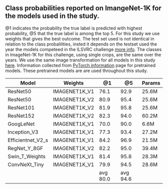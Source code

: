 ## Class probabilities reported on ImangeNet-1K for the models used in the study.
@1 indicates the probability the true label is predicted with highest probability, @5 that the true label is among the top 5. For this study we use weights that gives the best outcome. The test set used is not identical in relation to the class probalilities, insted it depends on the testset used the year the models competeed in the ILSVRC challenge [more info](https://www.image-net.org/challenges/LSVRC/). The classes in ImageNet-1K for this challenge, using single crops, are the same over the years. We use the same image transformation for all models in this study [here](https:). Information collected from  [PyTorch information](https://pytorch.org/vision/stable/models.html) page for pretrained models. These pretrained models are are used throughout this study. 

| Model           | Weights      | @1     | @5     | Params |
|-----------------|--------------|--------|--------|--------|
|ResNet50         |IMAGENET1K_V1 | 76.1   | 92.9   | 25.6M  |
|ResNet50         |IMAGENET1K_V2 | 80.9   | 95.4   | 25.6M  |
|ResNet101        |IMAGENET1K_V2 | 81.9   | 95.8   | 25.6M  |
|ResNet152        |IMAGENET1K_V2 | 82.3   | 94.0   | 60.2M  |
|GoogLeNet        |IMAGENET1K_V1 | 70.0   | 90.0   | 6.6M   |
|Inception_V3     |IMAGENET1K_V1 | 77.3   | 93.4   | 27.2M  |
|Efficientnet_V2_s|IMAGENET1K_V1 | 84.2   | 96.9   | 21.5M  |
|RegNet_Y_8GF     |IMAGENET1K_V2 | 82.2   | 95.0   | 39.4M  |
|Swin_T_Weights   |IMAGENET1K_V1 | 81.4   | 95.8   | 28.3M  |
|ConvNeXt_Tiny    |IMAGENET1K_V1 | 79.9   | 94.5   | 28.6M  |
|                 |              |avg 80.0|avg 94.6|        |




